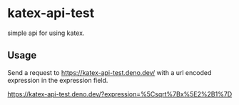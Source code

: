 # katex-api-test
simple api for using katex.

## Usage

Send a request to https://katex-api-test.deno.dev/ with a url encoded expression in the expression field.

https://katex-api-test.deno.dev/?expression=%5Csqrt%7Bx%5E2%2B1%7D
